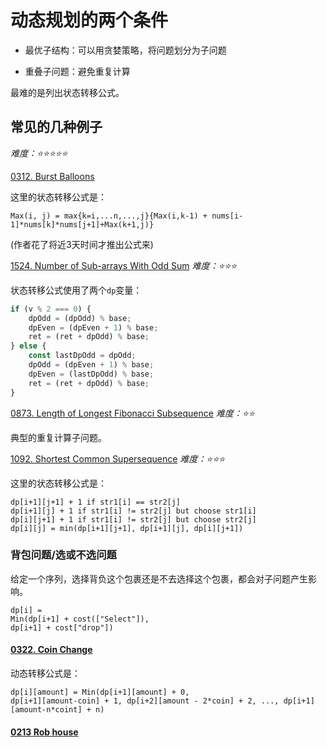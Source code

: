 # 动态规划的两个条件

- 最优子结构：可以用贪婪策略，将问题划分为子问题

- 重叠子问题：避免重复计算

最难的是列出状态转移公式。

## 常见的几种例子

*难度：⭐️⭐️⭐️⭐️⭐️*

[0312. Burst Balloons](../problems/0312.ts)

这里的状态转移公式是：
```
Max(i, j) = max{k=i,...n,...,j}{Max(i,k-1) + nums[i-1]*nums[k]*nums[j+1]+Max(k+1,j)}
```
(作者花了将近3天时间才推出公式来)

[1524. Number of Sub-arrays With Odd Sum](../problems/1524.ts)
*难度：⭐️⭐️⭐️*

状态转移公式使用了两个`dp`变量：
```typescript
if (v % 2 === 0) {
    dpOdd = (dpOdd) % base;
    dpEven = (dpEven + 1) % base;
    ret = (ret + dpOdd) % base;
} else {
    const lastDpOdd = dpOdd;
    dpOdd = (dpEven + 1) % base;
    dpEven = (lastDpOdd) % base;
    ret = (ret + dpOdd) % base;
}
```

[0873. Length of Longest Fibonacci Subsequence](../problems/0873.ts)
*难度：⭐️⭐️*

典型的重复计算子问题。

[1092. Shortest Common Supersequence](../problems/1092.ts)
*难度：⭐️⭐️⭐️*

这里的状态转移公式是：
```
dp[i+1][j+1] + 1 if str1[i] == str2[j]
dp[i+1][j] + 1 if str1[i] != str2[j] but choose str1[i]
dp[i][j+1] + 1 if str1[i] != str2[j] but choose str2[j]
dp[i][j] = min(dp[i+1][j+1], dp[i+1][j], dp[i][j+1])
```

### 背包问题/选或不选问题
给定一个序列，选择背负这个包裹还是不去选择这个包裹，都会对子问题产生影响。
```
dp[i] =
Min(dp[i+1] + cost(["Select"]),
dp[i+1] + cost["drop"])
```

#### [0322. Coin Change](../problems/0322.ts)

动态转移公式是：
```
dp[i][amount] = Min(dp[i+1][amount] + 0,
dp[i+1][amount-coin] + 1, dp[i+2][amount - 2*coin] + 2, ..., dp[i+1][amount-n*coint] + n)
```

#### [0213 Rob house](../problems/0213.ts)

